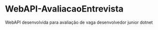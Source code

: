 # WebAPI-AvaliacaoEntrevista
 WebAPI desenvolvida para avaliação de vaga desenvolvedor junior dotnet
